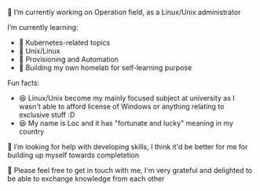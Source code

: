 

🔭 I’m currently working on Operation field, as a Linux/Unix administrator

I’m currently learning:
 + 🌱 Kubernetes-related topics
 + 🌱 Unix/Linux
 + 🌱 Provisioning and Automation
 + 🌱 Building my own homelab for self-learning purpose 

Fun facts:
 + 😆 Linux/Unix become my mainly focused subject at university as I wasn't able to afford license of Windows or anything relating to exclusive stuff :D
 + 😆 My name is Loc and it has "fortunate and lucky" meaning in my country 


 🤔 I’m looking for help with developing skills, I think it'd be better for me for building up myself towards completetion

 
 👯 Please feel free to get in touch with me, I'm very grateful and delighted to be able to exchange knowledge from each other 
